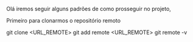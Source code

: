 Olá iremos seguir alguns padrões de como prosseguir no projeto,

Primeiro para clonarmos o repositório remoto

git clone <URL_REMOTE>
git add remote <URL_REMOTE>
git remote -v





